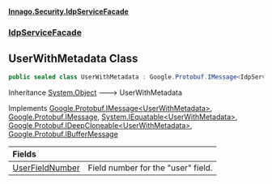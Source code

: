 #### [Innago\.Security\.IdpServiceFacade](../../index.md 'index')
### [IdpServiceFacade](../index.md 'IdpServiceFacade')

## UserWithMetadata Class

```csharp
public sealed class UserWithMetadata : Google.Protobuf.IMessage<IdpServiceFacade.UserWithMetadata>, Google.Protobuf.IMessage, System.IEquatable<IdpServiceFacade.UserWithMetadata>, Google.Protobuf.IDeepCloneable<IdpServiceFacade.UserWithMetadata>, Google.Protobuf.IBufferMessage
```

Inheritance [System\.Object](https://learn.microsoft.com/en-us/dotnet/api/system.object 'System\.Object') &#129106; UserWithMetadata

Implements [Google\.Protobuf\.IMessage&lt;](https://learn.microsoft.com/en-us/dotnet/api/google.protobuf.imessage-1 'Google\.Protobuf\.IMessage\`1')[UserWithMetadata](index.md 'IdpServiceFacade\.UserWithMetadata')[&gt;](https://learn.microsoft.com/en-us/dotnet/api/google.protobuf.imessage-1 'Google\.Protobuf\.IMessage\`1'), [Google\.Protobuf\.IMessage](https://learn.microsoft.com/en-us/dotnet/api/google.protobuf.imessage 'Google\.Protobuf\.IMessage'), [System\.IEquatable&lt;](https://learn.microsoft.com/en-us/dotnet/api/system.iequatable-1 'System\.IEquatable\`1')[UserWithMetadata](index.md 'IdpServiceFacade\.UserWithMetadata')[&gt;](https://learn.microsoft.com/en-us/dotnet/api/system.iequatable-1 'System\.IEquatable\`1'), [Google\.Protobuf\.IDeepCloneable&lt;](https://learn.microsoft.com/en-us/dotnet/api/google.protobuf.ideepcloneable-1 'Google\.Protobuf\.IDeepCloneable\`1')[UserWithMetadata](index.md 'IdpServiceFacade\.UserWithMetadata')[&gt;](https://learn.microsoft.com/en-us/dotnet/api/google.protobuf.ideepcloneable-1 'Google\.Protobuf\.IDeepCloneable\`1'), [Google\.Protobuf\.IBufferMessage](https://learn.microsoft.com/en-us/dotnet/api/google.protobuf.ibuffermessage 'Google\.Protobuf\.IBufferMessage')

| Fields | |
| :--- | :--- |
| [UserFieldNumber](UserFieldNumber.md 'IdpServiceFacade\.UserWithMetadata\.UserFieldNumber') | Field number for the "user" field\. |
